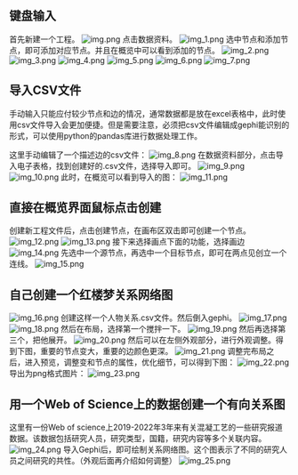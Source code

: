 ## 键盘输入
首先新建一个工程。
![img.png](img.png)
点击数据资料。
![img_1.png](img_1.png)
选中节点和添加节点，即可添加对应节点。并且在概览中可以看到添加的节点。
![img_2.png](img_2.png)
![img_3.png](img_3.png)
![img_4.png](img_4.png)
![img_5.png](img_5.png)
![img_6.png](img_6.png)
![img_7.png](img_7.png)

## 导入CSV文件
手动输入只能应付较少节点和边的情况，通常数据都是放在excel表格中，此时使用csv文件导入会更加便捷。但是需要注意，必须把csv文件编辑成gephi能识别的形式，可以使用python的pandas库进行数据处理工作。

这里手动编辑了一个描述边的csv文件：
![img_8.png](img_8.png)
在数据资料部分，点击导入电子表格，找到创建好的.csv文件，选择导入即可。
![img_9.png](img_9.png)
![img_10.png](img_10.png)
此时，在概览可以看到导入的图：
![img_11.png](img_11.png)
## 直接在概览界面鼠标点击创建
创建新工程文件后，点击创建节点，在画布区双击即可创建一个节点。
![img_12.png](img_12.png)
![img_13.png](img_13.png)
接下来选择画点下面的功能，选择画边
![img_14.png](img_14.png)
先选中一个源节点，再选中一个目标节点，即可在两点见创立一个连线。
![img_15.png](img_15.png)
## 自己创建一个红楼梦关系网络图
![img_16.png](img_16.png)
创建这样一个人物关系.csv文件。然后倒入gephi。
![img_17.png](img_17.png)
![img_18.png](img_18.png)
然后在布局，选择第一个搅拌一下。
![img_19.png](img_19.png)
然后再选择第三个，把他展开。
![img_20.png](img_20.png)
然后可以在左侧外观部分，进行外观调整。得到下图，重要的节点变大，重要的边颜色更深。
![img_21.png](img_21.png)
调整完布局之后，进入预览，调整变和节点的属性，优化细节，可以得到下图：
![img_22.png](img_22.png)
导出为png格式图片：
![img_23.png](img_23.png)
## 用一个Web of Science上的数据创建一个有向关系图
这里有一份Web of science上2019-2022年3年来有关混凝工艺的一些研究报道数据。该数据包括研究人员，研究类型，国籍，研究内容等多个关联内容。
![img_24.png](img_24.png)
导入Gephi后，即可绘制关系网络图。这个图表示了不同的研究人员之间研究的共性。（外观后面再介绍如何调整）
![img_25.png](img_25.png)